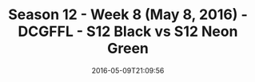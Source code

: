 ---
title: Season 12 - Week 8 (May 8, 2016) - DCGFFL - S12 Black vs S12 Neon Green
teams-score:
- team: _teams/s12-black.md
  score: 33
- team: _teams/s12-neon-green.md
  score: 13
mvp: Dewayne Alexander (Black), Austin Plier (Neon Green)
game-ball: Alexandra Harvey (Black), Dan Shaver (Neon Green)
sportsperson: ''
season: 12
week: 8
date: '2016-05-09T21:09:56'
pageid: season-12-week-8-may-8-2016-4173-vs-4191
---